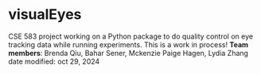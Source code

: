 # visualEyes
CSE 583 project working on a Python package to do quality control on eye tracking data while running experiments. 
This is a work in process!
**Team members**: Brenda Qiu, Bahar Sener, Mckenzie Paige Hagen, Lydia Zhang
date modified: oct 29, 2024
